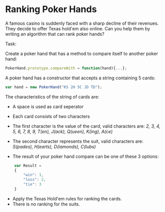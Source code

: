 # Ranking Poker Hands

A famous casino is suddenly faced with a sharp decline of their revenues. They decide to offer Texas hold'em also online. Can you help them by writing an algorithm that can rank poker hands?

Task:

Create a poker hand that has a method to compare itself to another poker hand:
```js
PokerHand.prototype.compareWith = function(hand){...};
```
A poker hand has a constructor that accepts a string containing 5 cards:
```js
var hand = new PokerHand("KS 2H 5C JD TD");
```
The characteristics of the string of cards are:
+ A space is used as card seperator
+ Each card consists of two characters
+ The first character is the value of the card, valid characters are: 
  *2, 3, 4, 5, 6, 7, 8, 9, T(en), J(ack), Q(ueen), K(ing), A(ce)*
+ The second character represents the suit, valid characters are: 
  *S(pades), H(earts), D(iamonds), C(lubs)*

+ The result of your poker hand compare can be one of these 3 options:
```js
    var Result = 
    {
        "win": 1,
        "loss": 2,
        "tie": 3
    }
```
+ Apply the Texas Hold'em rules for ranking the cards.
+ There is no ranking for the suits.